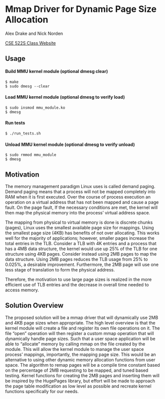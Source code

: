 # Mmap Driver for Dynamic Page Size Allocation

Alex Drake and Nick Norden

[CSE 522S Class Website](https://www.cse.wustl.edu/~brian.kocoloski/courses/cse522s/)

## Usage
#### Build MMU kernel module (optional dmesg clear)
```
$ make
$ sudo dmesg --clear
```
#### Load MMU kernel module (optional dmesg to verify load)
```
$ sudo insmod mmu_module.ko
$ dmesg
````
#### Run tests
```
$ ./run_tests.sh
````
#### Unload MMU kernel module (optional dmesg to verify unload)
```
$ sudo rmmod mmu_module
$ dmesg
```


## Motivation
The memory management paradigm Linux uses is called demand paging. Demand paging means that a process will not be mapped completely into RAM when it is first executed. Over the course of process execution an operation on a virtual address that has not been mapped and cause a page fault. On the page fault, If the necessary conditions are met, the kernel will then map the physical memory into the process’ virtual address space. 

The mapping from physical to virtual memory is done is discrete chunks (pages), Linux uses the smallest available page size for mappings. Using the smallest page size (4KB) has benefits of not over allocating. This works well for the majority of applications; however, smaller pages increase the total entries in the TLB. Consider a TLB with 4K entries and a process that has a 4MB data structure, the kernel would use up 25% of the TLB for one structure using 4KB pages. Consider instead using 2MB pages to map the data structure. Using 2MB pages reduces the TLB usage from 25% to 0.025%, a desirable improvement. Furthermore, the 2MB page will use one less stage of translation to form the physical address. 

Therefore, the motivation to use large page sizes is realized in the more efficient use of TLB entries and the decrease in overall time needed to access memory. 

## Solution Overview
The proposed solution will be a mmap driver that will dynamically use 2MB and 4KB page sizes when appropriate. The high level overview is that the kernel module will create a file and register its own file operations on it. The file “open” operation will then register a custom mmap operation that will dynamically handle page sizes. Such that a user space application will be able to “allocate” memory by calling mmap on the file created by the module. This will allow the kernel module to manage the user space process’ mappings, importantly, the mapping page size. This would be an alternative to using other dynamic memory allocation functions from user space. The algorithm to remap pages will be a compile time constant based on the percentage of 2MB requesting to be mapped, and tuned based testing. Kernel functions for creating the 2MB pages and inserting them will be inspired by the HugePages library, but effort will be made to approach the page table modification as low level as possible and recreate kernel functions specifically for our needs.
